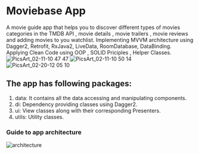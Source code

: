 # Moviebase App
A movie guide app that helps you to discover different types of movies categories in the TMDB API , 
movie details , movie trailers , movie reviews and adding movies to you watchlist.
Implementing MVVM architecture using Dagger2, Retrofit, RxJava2, LiveData, RoomDatabase, DataBinding.
Applying Clean Code using OOP , SOLID Priciples , Helper Classes. 
![PicsArt_02-11-10 47 47](https://user-images.githubusercontent.com/39988066/74280438-38c84880-4d25-11ea-8665-bae81164dfce.png)
![PicsArt_02-11-10 50 14](https://user-images.githubusercontent.com/39988066/74279417-893ea680-4d23-11ea-9dfb-2e9c2e7c7aee.png)
![PicsArt_02-20-12 05 10](https://user-images.githubusercontent.com/39988066/74881366-dc44d900-5375-11ea-96c3-f236b58036dc.png)

## The app has following packages:
1. data: It contains all the data accessing and manipulating components.
2. di: Dependency providing classes using Dagger2.
3. ui: View classes along with their corresponding Presenters.
4. utils: Utility classes.

### Guide to app architecture
![architecture](https://user-images.githubusercontent.com/39988066/74880974-1661ab00-5375-11ea-9386-fb66e57e1018.png)

